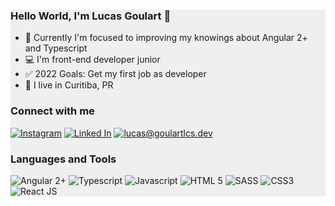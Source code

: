 <div style="background-color: #efefef">
  
  ### Hello World, I'm Lucas Goulart 🖖

- 🌱 Currently I'm focused to improving my knowings about Angular 2+ and Typescript
- 💻 I'm front-end developer junior
- ✅ 2022 Goals: Get my first job as developer
- 📍 I live in Curitiba, PR 

### Connect with me
[<img src="https://img.shields.io/badge/-Instagram-white?style=for-the-badge&logo=instagram&logoColor=purple" alt="Instagram" />](https://instagram.com/goulartlcs)
[<img src="https://img.shields.io/badge/-Linked_In-blue?style=for-the-badge&logo=linkedin&logoColor=white" alt="Linked In" />](https://linkedin.com/in/goulartlcs)
[<img src="https://img.shields.io/badge/-EMail-red?style=for-the-badge&logo=gmail&logoColor=white" alt="lucas@goulartlcs.dev" />](mailto:lucas@goulartlcs.dev)
  
  ### Languages and Tools
  <img src="https://img.shields.io/badge/-angular_2+-white?style=for-the-badge&logo=angular&logoColor=red" alt="Angular 2+" />
  <img src="https://img.shields.io/badge/-typescript-white?style=for-the-badge&logo=typescript&logoColor=blue" alt="Typescript" />
  <img src="https://img.shields.io/badge/-javascript-white?style=for-the-badge&logo=javascript&logoColor=yellow" alt="Javascript" />
  <img src="https://img.shields.io/badge/-html-white?style=for-the-badge&logo=html5&logoColor=red" alt="HTML 5" />
  <img src="https://img.shields.io/badge/-sass-white?style=for-the-badge&logo=sass&logoColor=pink" alt="SASS" />
  <img src="https://img.shields.io/badge/-css-white?style=for-the-badge&logo=css3&logoColor=blue" alt="CSS3" />
  <img src="https://img.shields.io/badge/-React_JS-white?style=for-the-badge&logo=react&logoColor=blue" alt="React JS" />
  
  
  
  
  
  


